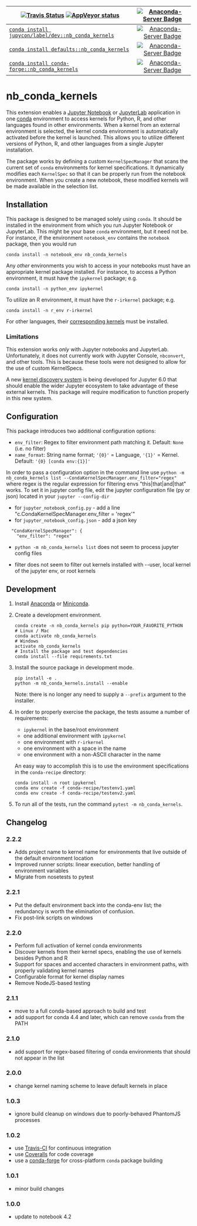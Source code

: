 | [![Travis Status](https://travis-ci.org/Anaconda-Platform/nb_conda_kernels.svg?branch=master)](https://travis-ci.org/Anaconda-Platform/nb_conda_kernels)&nbsp;[![AppVeyor status](https://ci.appveyor.com/api/projects/status/68muap4s7ijlr8aj/branch/master?svg=true)](https://ci.appveyor.com/project/mcg1969/nb-conda-kernels) | [![Anaconda-Server Badge](https://anaconda.org/jupycon/nb_conda_kernels/badges/latest_release_date.svg)](https://anaconda.org/jupycon/nb_conda_kernels) |
| --- | :-: |
| [`conda install jupycon/label/dev::nb_conda_kernels`](https://anaconda.org/jupycon/nb_conda_kernels) | [![Anaconda-Server Badge](https://anaconda.org/jupycon/nb_conda_kernels/badges/version.svg)](https://anaconda.org/jupycon/nb_conda_kernels) |
| [`conda install defaults::nb_conda_kernels`](https://anaconda.org/anaconda/nb_conda_kernels) | [![Anaconda-Server Badge](https://anaconda.org/anaconda/nb_conda_kernels/badges/version.svg)](https://anaconda.org/anaconda/nb_conda_kernels) |
| [`conda install conda-forge::nb_conda_kernels`](https://anaconda.org/conda-forge/nb_conda_kernels) | [![Anaconda-Server Badge](https://anaconda.org/conda-forge/nb_conda_kernels/badges/version.svg)](https://anaconda.org/conda-forge/nb_conda_kernels) |

# nb_conda_kernels

This extension enables a [Jupyter Notebook](http://jupyter.org)
or [JupyterLab](https://jupyterlab.readthedocs.io/en/stable/)
application in one [conda](https://conda.io/docs/)
environment to access kernels for Python, R, and other languages
found in other environments. When a kernel from an external environment is selected, the kernel conda environment is
automatically activated before the kernel is launched.
This allows you to utilize different versions of Python, R,
and other languages from a single Jupyter installation.

The package works by defining a custom `KernelSpecManager` that
scans the current set of `conda` environments for kernel
specifications. It dynamically modifies each `KernelSpec`
so that it can be properly run from the notebook environment.
When you create a new notebook, these modified kernels
will be made available in the selection list.

## Installation

This package is designed to be managed solely using `conda`.
It should be installed in the environment from which
you run Jupyter Notebook or JupyterLab. This might be your base
`conda` environment, but it need not be. For instance,
if the environment `notebook_env` contains the `notebook`
package, then you would run

```shell
conda install -n notebook_env nb_conda_kernels
```

Any _other_ environments you wish to access in your
notebooks must have an appropriate kernel
package installed. For instance, to access a Python
environment, it must have the `ipykernel` package; e.g.

```shell
conda install -n python_env ipykernel
```

To utilize an R environment, it must have the `r-irkernel` package; e.g.

```shell
conda install -n r_env r-irkernel
```

For other languages, their [corresponding kernels](https://github.com/jupyter/jupyter/wiki/Jupyter-kernels)
must be installed.

### Limitations

This extension works _only_ with Jupyter notebooks and
JupyterLab. Unfortunately, it does not currently work with
Jupyter Console, `nbconvert`, and other tools. This is because
these tools were not designed to allow for the use of custom
KernelSpecs.

A new [kernel discovery system](https://jupyter-client.readthedocs.io/en/latest/kernel_providers.html)
is being developed for Jupyter 6.0 that should enable the
wider Jupyter ecosystem to take advantage of these external
kernels. This package will require modification to
function properly in this new system.

## Configuration

This package introduces two additional configuration options:

- `env_filter`: Regex to filter environment path matching it. Default: `None` (i.e. no filter)
- `name_format`: String name format; `'{0}'` = Language, `'{1}'` = Kernel. Default: `'{0} [conda env:{1}]'`

In order to pass a configuration option in the command line use ```python -m nb_conda_kernels list --CondaKernelSpecManager.env_filter="regex"``` where regex is the regular expression for filtering envs "this|that|and|that" works.
To set it in jupyter config file, edit the jupyter configuration file (py or json) located in your ```jupyter --config-dir```
- for `jupyter_notebook_config.py` - add a line "c.CondaKernelSpecManager.env_filter = 'regex'"
- for `jupyter_notebook_config.json` - add a json key 
```{
  "CondaKernelSpecManager": {
    "env_filter": "regex"
  ```

- ```python -m nb_conda_kernels list``` does not seem to process jupyter config files
* filter does not seem to filter out kernels installed with --user, local kernel of the jupyter env, or root kernels

## Development

1. Install [Anaconda](https://www.anaconda.com/download/) or
   [Miniconda](https://conda.io/miniconda.html).

2. Create a development environment.

   ```shell
   conda create -n nb_conda_kernels pip python=YOUR_FAVORITE_PYTHON
   # Linux / Mac
   conda activate nb_conda_kernels
   # Windows
   activate nb_conda_kernels
   # Install the package and test dependencies
   conda install --file requirements.txt
   ```

3. Install the source package in development mode.

   ```shell
   pip install -e .
   python -m nb_conda_kernels.install --enable
   ```

   Note: there is no longer any need to supply a
   `--prefix` argument to the installer.

4. In order to properly exercise the package, the
   tests assume a number of requirements:
   - `ipykernel` in the base/root environment
   - one additional environment with `ipykernel`
   - one environment with `r-irkernel`
   - one environment with a space in the name
   - one environment with a non-ASCII character in the name

   An easy way to accomplish this is to use the environment
   specifications in the `conda-recipe` directory:
   ```shell
   conda install -n root ipykernel
   conda env create -f conda-recipe/testenv1.yaml
   conda env create -f conda-recipe/testenv2.yaml
   ```

5. To run all of the tests, run the command `pytest -m nb_conda_kernels`.

## Changelog

### 2.2.2

- Adds project name to kernel name for environments that
  live outside of the default environment location
- Improved runner scripts: linear execution, better handling
  of environment variables
- Migrate from nosetests to pytest

### 2.2.1

- Put the default environment back into the conda-env list;
  the redundancy is worth the elimination of confusion.
- Fix post-link scripts on windows

### 2.2.0

- Perform full activation of kernel conda environments
- Discover kernels from their kernel specs, enabling the use
  of kernels besides Python and R
- Support for spaces and accented characters in environment
  paths, with properly validating kernel names
- Configurable format for kernel display names
- Remove NodeJS-based testing

### 2.1.1

- move to a full conda-based approach to build and test
- add support for conda 4.4 and later, which can remove `conda` from the PATH

### 2.1.0

- add support for regex-based filtering of conda environments that should not appear in the list

### 2.0.0

- change kernel naming scheme to leave default kernels in place

### 1.0.3

- ignore build cleanup on windows due to poorly-behaved PhantomJS processes

### 1.0.2

- use [Travis-CI](https://travis-ci.org/Anaconda-Platform/nb_conda_kernels) for continuous integration
- use [Coveralls](https://coveralls.io/github/Anaconda-Platform/nb_conda_kernels) for code coverage
- use a [conda-forge](https://github.com/conda-forge/nb_conda_kernels-feedstock) for cross-platform `conda` package building

### 1.0.1

- minor build changes

### 1.0.0

- update to notebook 4.2
